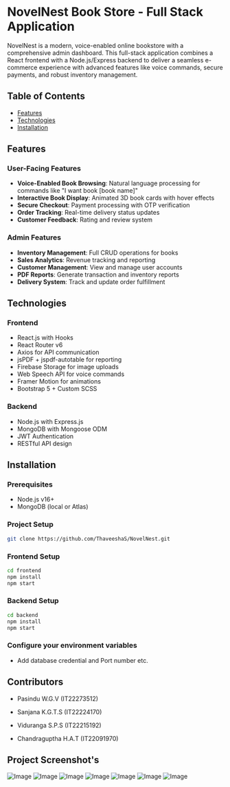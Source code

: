 # NovelNest Book Store - Full Stack Application

NovelNest is a modern, voice-enabled online bookstore with a comprehensive admin dashboard. This full-stack application combines a React frontend with a Node.js/Express backend to deliver a seamless e-commerce experience with advanced features like voice commands, secure payments, and robust inventory management.

## Table of Contents
- [Features](#features)
- [Technologies](#technologies)
- [Installation](#installation)

## Features

### User-Facing Features
- **Voice-Enabled Book Browsing**: Natural language processing for commands like "I want book [book name]"
- **Interactive Book Display**: Animated 3D book cards with hover effects
- **Secure Checkout**: Payment processing with OTP verification
- **Order Tracking**: Real-time delivery status updates
- **Customer Feedback**: Rating and review system

### Admin Features
- **Inventory Management**: Full CRUD operations for books
- **Sales Analytics**: Revenue tracking and reporting
- **Customer Management**: View and manage user accounts
- **PDF Reports**: Generate transaction and inventory reports
- **Delivery System**: Track and update order fulfillment

## Technologies

### Frontend
- React.js with Hooks
- React Router v6
- Axios for API communication
- jsPDF + jspdf-autotable for reporting
- Firebase Storage for image uploads
- Web Speech API for voice commands
- Framer Motion for animations
- Bootstrap 5 + Custom SCSS

### Backend
- Node.js with Express.js
- MongoDB with Mongoose ODM
- JWT Authentication
- RESTful API design

## Installation

### Prerequisites
- Node.js v16+
- MongoDB (local or Atlas)

### Project Setup
```bash
git clone https://github.com/ThaveeshaS/NovelNest.git
```

### Frontend Setup
```bash
cd frontend
npm install
npm start
```
### Backend Setup
```bash
cd backend
npm install
npm start
```
### Configure your environment variables
- Add database credential and Port number etc.

## Contributors
- Pasindu W.G.V (IT22273512) 

- Sanjana K.G.T.S (IT22224170)

- Viduranga S.P.S (IT22215192)

- Chandraguptha H.A.T (IT22091970)

## Project Screenshot's 
![Image](https://github.com/user-attachments/assets/7193ef9a-9994-4ce6-baed-0632a3acf945)
![Image](https://github.com/user-attachments/assets/25d2e362-85c7-49fc-931a-1c1fe8d78b33)
![Image](https://github.com/user-attachments/assets/ca437650-14e9-4b92-9601-61c89216c459)
![Image](https://github.com/user-attachments/assets/1fdf909f-67dc-4fb2-9614-d730b4d03da0)
![Image](https://github.com/user-attachments/assets/ae7df91c-30a0-4c54-be01-ddff24056b96)
![Image](https://github.com/user-attachments/assets/2e6cd779-8d61-4918-81e2-cbcfb629c8d2)
![Image](https://github.com/user-attachments/assets/ec08870b-b584-4ebe-a458-c3aa8bdb0014)
